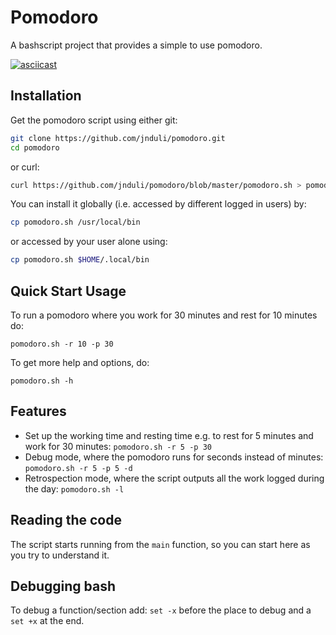 # Pomodoro

A bashscript project that provides a simple to use pomodoro.

[![asciicast](https://asciinema.org/a/291141.svg)](https://asciinema.org/a/291141)

## Installation
Get the pomodoro script using either git:

```bash
git clone https://github.com/jnduli/pomodoro.git
cd pomodoro
```

or curl:

```bash
curl https://github.com/jnduli/pomodoro/blob/master/pomodoro.sh > pomodoro.sh
```

You can install it globally (i.e. accessed by different logged in users) by:

```bash
cp pomodoro.sh /usr/local/bin
```

or accessed by your user alone using:

```bash
cp pomodoro.sh $HOME/.local/bin
```

## Quick Start Usage

To run a pomodoro where you work for 30 minutes and rest for 10 minutes do:

```
pomodoro.sh -r 10 -p 30
```

To get more help and options, do:

```
pomodoro.sh -h
```

## Features

- Set up the working time and resting time e.g. to rest for 5 minutes and work
  for 30 minutes: `pomodoro.sh -r 5 -p 30`
- Debug mode, where the pomodoro runs for seconds instead of minutes:
  `pomodoro.sh -r 5 -p 5 -d`
- Retrospection mode, where the script outputs all the work logged during the
  day: `pomodoro.sh -l`

## Reading the code
The script starts running from the `main` function, so you can start here
as you try to understand it.

## Debugging bash
To debug a function/section add: `set -x` before the place to debug and a `set
+x` at the end.
